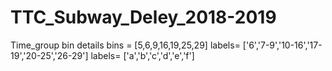 # TTC_Subway_Deley_2018-2019
Time_group bin details
bins = [5,6,9,16,19,25,29]
labels= ['6','7-9','10-16','17-19','20-25','26-29']
labels= ['a','b','c','d','e','f']
